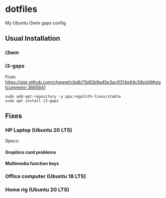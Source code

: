 # dotfiles
My Ubuntu i3wm gaps config

## Usual Installation
### i3wm

### i3-gaps
From https://gist.github.com/chewwt/cbdb71b92b9a45e3ac9314e64c58cbf4#gistcomment-3665641
```
sudo add-apt-repository -y ppa:regolith-linux/stable
sudo apt install i3-gaps
```

## Fixes
### HP Laptop (Ubuntu 20 LTS)
Specs:

#### Graphics card problems

#### Multimedia function keys

### Office computer (Ubuntu 18 LTS)

### Home rig (Ubuntu 20 LTS)
